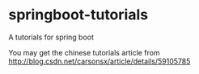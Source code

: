 # springboot-tutorials
A tutorials for spring boot

You may get the chinese tutorials article from http://blog.csdn.net/carsonsx/article/details/59105785

